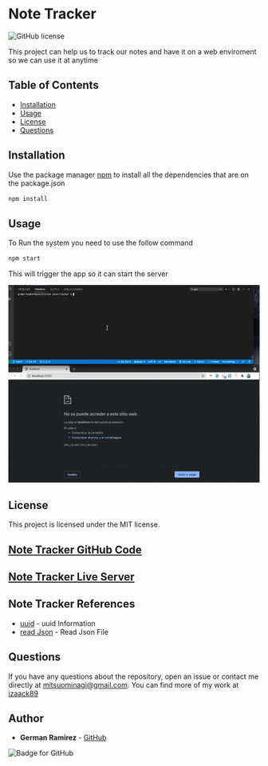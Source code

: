 # Note Tracker

![GitHub license](https://img.shields.io/badge/Licenses-MIT-blue.svg)

This project can help us to track our notes and have it on a web enviroment so we can use it at anytime

## Table of Contents

- [Installation](#installation)
- [Usage](#usage)
- [License](#license)
- [Questions](#questions)

## Installation

Use the package manager [npm](https://docs.npmjs.com/cli/v7/commands/npm-install) to install all the dependencies that are on the package.json

```bash
npm install
```

## Usage

To Run the system you need to use the follow command

```bash
npm start
```

This will trigger the app so it can start the server

![Note Tracker](./readmeFiles/noteTracker.gif)

## License

This project is licensed under the MIT license.

## [Note Tracker GitHub Code](https://github.com/izaack89/note-tracker)

## [Note Tracker Live Server](https://powerful-scrubland-38710.herokuapp.com/)

## Note Tracker References

- [uuid](https://www.npmjs.com/package/uuid) - uuid Information
- [read Json](https://stackoverflow.com/questions/10011011/using-node-js-how-do-i-read-a-json-file-into-server-memory) - Read Json File

## Questions

If you have any questions about the repository, open an issue or contact me directly at mitsuominagi@gmail.com. You can find more of my work at [izaack89](https://github.com/izaack89)

## Author

- **German Ramirez** - [GitHub](https://github.com/izaack89/)

![Badge for GitHub](https://img.shields.io/github/languages/top/izaack89/note-tracker?style=plastic&logo=github)
